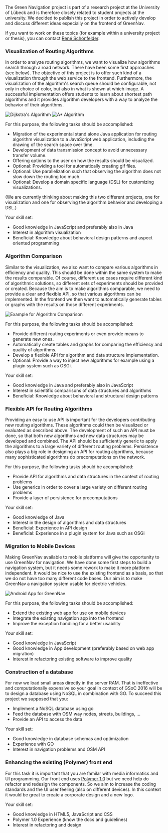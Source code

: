 The Green Navigation project is part of a research project at the University of Lübeck and is therefore closely related to student projects at the university. We decided to publish this project in order to actively develop and discuss different ideas especially on the frontend of GreenNav.

If you want to work on these topics (for example within a university project or thesis), you can contact [René Schönfelder](http://www.isp.uni-luebeck.de/staff/schoenfr).

### Visualization of Routing Algorithms

In order to analyze routing algorithms, we want to visualize how algorithms search through a road network. There have been some first approaches (see below). The objective of this project is to offer such kind of a visualization through the web service to the frontend. Furthermore, the visualization of the algorithm's search queue should be configurable, not only in choice of color, but also in what is shown at which image. A successful implementation offers students to learn about shortest path algorithms and it provides algorithm developers with a way to analyze the behavior of their algorithms.

![Dijkstra's Algorithm](http://www.isp.uni-luebeck.de/~schoenfr/greennav/dijkstra.gif)
![A* Algorithm](http://www.isp.uni-luebeck.de/~schoenfr/greennav/astar.gif)

For this purpose, the following tasks should be accomplished:

* Migration of the experimental stand alone Java application for routing algorithm visualization to a JavaScript web application, including the drawing of the search space over time.
* Development of data transmission concept to avoid unnecessary transfer volume.
* Offering options to the user on how the results should be visualized.
* Optional: Providing a tool for automatically creating gif files.
* Optional: Use parallelization such that observing the algorithm does not slow down the routing too much.
* Optional: Develop a domain specific language (DSL) for customizing visualizations.

(We are currently thinking about making this two different projects, one for visualization and one for observing the algorithm behavior and developing a DSL.)

Your skill set:
* Good knowledge in JavaScript and preferably also in Java
* Interest in algorithm visualization
* Beneficial: Knowledge about behavioral design patterns and aspect oriented programming

### Algorithm Comparison

Similar to the visualization, we also want to compare various algorithms in efficiency and quality.
This should be done within the same system to make the results comparable. Of course, different use cases require different kind of algorithmic solutions, so different sets of experiments should be provided or created. Because the aim is to make algorithms comparable, we need to provide a clear and flexible API, so that various algorithms can be implemented. In the frontend we then want to automatically generate tables or graphs with the results on those different experiments.

![Example for Algorithm Comparison](http://www.isp.uni-luebeck.de/~schoenfr/greennav/algorithmcomparison.png)

For this purpose, the following tasks should be accomplished:
* Provide different routing experiments or even provide means to generate new ones.
* Automatically create tables and graphs for comparing the efficiency and quality of algorithms. 
* Develop a flexible API for algorithm and data structure implementation.
* Optional: Provide a way to inject new algorithms for example using a plugin system such as OSGi.

Your skill set:
* Good knowledge in Java and preferably also in JavaScript
* Interest in scientific comparisons of data structures and algorithms
* Beneficial: Knowledge about behavioral and structural design patterns

### Flexible API for Routing Algorithms

Providing an easy to use API is important for the developers contributing new routing algorithms. These algorithms could then be visualized or evaluated as described above. The development of such an API must be done, so that both new algorithms and new data structures may be developed and combined. The API should be sufficiently generic to apply the algorithms to a large variety of different routing problems. Persistence also plays a big role in designing an API for routing algorithms, because many sophisticated algorithms do precomputations on the network.

For this purpose, the following tasks should be accomplished:
* Provide API for algorithms and data structures in the context of routing problems
* Use generics in order to cover a large variety on different routing problems
* Provide a layer of persistence for precomputations

Your skill set:
* Good knowledge of Java
* Interest in the design of algorithms and data structures
* Beneficial: Experience in API design
* Beneficial: Experience in a plugin system for Java such as OSGi

### Migration to Mobile Devices

Making GreenNav available to mobile platforms will give the opportunity to use GreenNav for navigation. We have done some first steps to build a navigation system, but it needs some rework to make it more platform independent. It would be nice to use the existing frontend as a basis, so that we do not have too many different code bases. Our aim is to make GreenNav a navigation system usable for electric vehicles.

![Android App for GreenNav](http://www.isp.uni-luebeck.de/~schoenfr/greennav/androidexample.png)

For this purpose, the following tasks should be accomplished:
* Extend the existing web app for use on mobile devices
* Integrate the existing navigation app into the frontend
* Improve the exception handling for a better usability

Your skill set:
* Good knowledge in JavaScript
* Good knowledge in App development (preferably based on web app migration)
* Interest in refactoring existing software to improve quality

### Construction of a database

For now we load small areas directly in the server RAM. That is ineffective and computationally expensive so your goal in context of GSoC 2016 will be to design a database using NoSQL in combination with GO.
To succeed this project we supposed that you:
* Implement a NoSQL database using go
* Feed the database with OSM way nodes, streets, buildings, ...
* Provide an API to access the data

Your skill set:
* Good knowledge in database schemas and optimization
* Experience with GO
* Interest in navigation problems and OSM API

### Enhancing the existing (Polymer) front end

For this task it is important that you are familar with media informatics and UI programming.
Our front end uses [Polymer 1.0](https://www.polymer-project.org/1.0/) but we need help do refactor and redesign the
components. So we aim to increase the coding standards and the UI user feeling (also on different devices).
In this context it would be great to create a corporate design and a new logo.

Your skill set:
* Good knowledge in HTML5, JavaScript and CSS
* Polymer 1.0 Experience (know the docs and guidelines)
* Interest in refactoring and design
